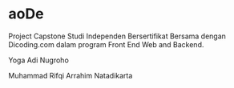 # aoDe

Project Capstone Studi Independen Bersertifikat Bersama dengan Dicoding.com dalam program Front End Web and Backend.

Yoga Adi Nugroho

Muhammad Rifqi Arrahim Natadikarta
